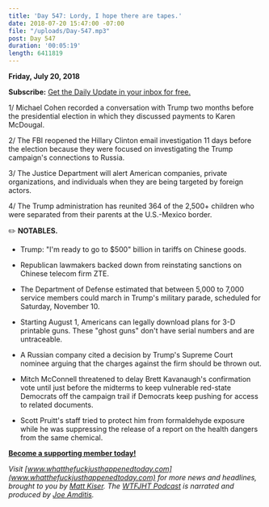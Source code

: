 ```yaml
---
title: 'Day 547: Lordy, I hope there are tapes.'
date: 2018-07-20 15:47:00 -07:00
file: "/uploads/Day-547.mp3"
post: Day 547
duration: '00:05:19'
length: 6411819
---
```


**Friday, July 20, 2018**

**Subscribe:** [Get the Daily Update in your inbox for free.](https://whatthefuckjusthappenedtoday.com/subscribe/)

1/ Michael Cohen recorded a conversation with Trump two months before the presidential election in which they discussed payments to Karen McDougal.

2/ The FBI reopened the Hillary Clinton email investigation 11 days before the election because they were focused on investigating the Trump campaign's connections to Russia.

3/ The Justice Department will alert American companies, private organizations, and individuals when they are being targeted by foreign actors.

4/ The Trump administration has reunited 364 of the 2,500\+ children who were separated from their parents at the U.S.-Mexico border.

✏️ **NOTABLES.**

* Trump: "I'm ready to go to $500" billion in tariffs on Chinese goods.

* Republican lawmakers backed down from reinstating sanctions on Chinese telecom firm ZTE.

* The Department of Defense estimated that between 5,000 to 7,000 service members could march in Trump's military parade, scheduled for Saturday, November 10.

* Starting August 1, Americans can legally download plans for 3-D printable guns. These "ghost guns" don't have serial numbers and are untraceable.

* A Russian company cited a decision by Trump's Supreme Court nominee arguing that the charges against the firm should be thrown out.

* Mitch McConnell threatened to delay Brett Kavanaugh's confirmation vote until just before the midterms to keep vulnerable red-state Democrats off the campaign trail if Democrats keep pushing for access to related documents.

* Scott Pruitt's staff tried to protect him from formaldehyde exposure while he was suppressing the release of a report on the health dangers from the same chemical.

**[Become a supporting member today!](https://whatthefuckjusthappenedtoday.com/membership/?utm_source=2017\+Donors&utm_campaign=8dccd905d9-&utm_medium=email&utm_term=0_3bd36f654c-8dccd905d9-169730397)**

*Visit [www.whatthefuckjusthappenedtoday.com](www.whatthefuckjusthappenedtoday.com) for more news and headlines, brought to you by [Matt Kiser](https://twitter.com/Matt_Kiser). The [WTFJHT Podcast](https://whatthefuckjusthappenedtoday.com/podcasts/) is narrated and produced by [Joe Amditis](https://twitter.com/jsamditis).*